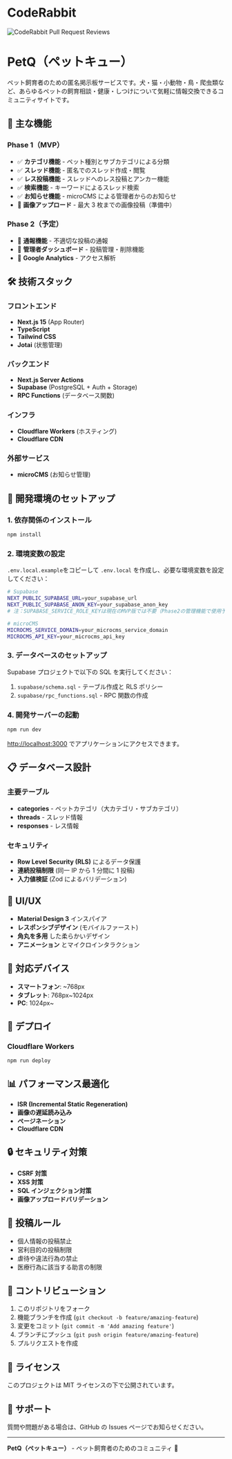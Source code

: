 # CodeRabbit

![CodeRabbit Pull Request Reviews](https://img.shields.io/coderabbit/prs/github/takoyamadev/pet-q?utm_source=oss&utm_medium=github&utm_campaign=takoyamadev%2Fpet-q&labelColor=171717&color=FF570A&link=https%3A%2F%2Fcoderabbit.ai&label=CodeRabbit+Reviews)

# PetQ（ペットキュー）

ペット飼育者のための匿名掲示板サービスです。犬・猫・小動物・鳥・爬虫類など、あらゆるペットの飼育相談・健康・しつけについて気軽に情報交換できるコミュニティサイトです。

## 🐾 主な機能

### Phase 1（MVP）

- ✅ **カテゴリ機能** - ペット種別とサブカテゴリによる分類
- ✅ **スレッド機能** - 匿名でのスレッド作成・閲覧
- ✅ **レス投稿機能** - スレッドへのレス投稿とアンカー機能
- ✅ **検索機能** - キーワードによるスレッド検索
- ✅ **お知らせ機能** - microCMS による管理者からのお知らせ
- 🚧 **画像アップロード** - 最大 3 枚までの画像投稿（準備中）

### Phase 2（予定）

- 🔮 **通報機能** - 不適切な投稿の通報
- 🔮 **管理者ダッシュボード** - 投稿管理・削除機能
- 🔮 **Google Analytics** - アクセス解析

## 🛠 技術スタック

### フロントエンド

- **Next.js 15** (App Router)
- **TypeScript**
- **Tailwind CSS**
- **Jotai** (状態管理)

### バックエンド

- **Next.js Server Actions**
- **Supabase** (PostgreSQL + Auth + Storage)
- **RPC Functions** (データベース関数)

### インフラ

- **Cloudflare Workers** (ホスティング)
- **Cloudflare CDN**

### 外部サービス

- **microCMS** (お知らせ管理)

## 🚀 開発環境のセットアップ

### 1. 依存関係のインストール

```bash
npm install
```

### 2. 環境変数の設定

`.env.local.example`をコピーして `.env.local` を作成し、必要な環境変数を設定してください：

```bash
# Supabase
NEXT_PUBLIC_SUPABASE_URL=your_supabase_url
NEXT_PUBLIC_SUPABASE_ANON_KEY=your_supabase_anon_key
# 注：SUPABASE_SERVICE_ROLE_KEYは現在のMVP版では不要（Phase2の管理機能で使用予定）

# microCMS
MICROCMS_SERVICE_DOMAIN=your_microcms_service_domain
MICROCMS_API_KEY=your_microcms_api_key
```

### 3. データベースのセットアップ

Supabase プロジェクトで以下の SQL を実行してください：

1. `supabase/schema.sql` - テーブル作成と RLS ポリシー
2. `supabase/rpc_functions.sql` - RPC 関数の作成

### 4. 開発サーバーの起動

```bash
npm run dev
```

[http://localhost:3000](http://localhost:3000) でアプリケーションにアクセスできます。

## 📋 データベース設計

### 主要テーブル

- **categories** - ペットカテゴリ（大カテゴリ・サブカテゴリ）
- **threads** - スレッド情報
- **responses** - レス情報

### セキュリティ

- **Row Level Security (RLS)** によるデータ保護
- **連続投稿制限** (同一 IP から 1 分間に 1 投稿)
- **入力値検証** (Zod によるバリデーション)

## 🎨 UI/UX

- **Material Design 3** インスパイア
- **レスポンシブデザイン** (モバイルファースト)
- **角丸を多用** した柔らかいデザイン
- **アニメーション** とマイクロインタラクション

## 📱 対応デバイス

- **スマートフォン**: ~768px
- **タブレット**: 768px~1024px
- **PC**: 1024px~

## 🚀 デプロイ

### Cloudflare Workers

```bash
npm run deploy
```

## 📊 パフォーマンス最適化

- **ISR (Incremental Static Regeneration)**
- **画像の遅延読み込み**
- **ページネーション**
- **Cloudflare CDN**

## 🔒 セキュリティ対策

- **CSRF 対策**
- **XSS 対策**
- **SQL インジェクション対策**
- **画像アップロードバリデーション**

## 📝 投稿ルール

- 個人情報の投稿禁止
- 営利目的の投稿制限
- 虐待や違法行為の禁止
- 医療行為に該当する助言の制限

## 🤝 コントリビューション

1. このリポジトリをフォーク
2. 機能ブランチを作成 (`git checkout -b feature/amazing-feature`)
3. 変更をコミット (`git commit -m 'Add amazing feature'`)
4. ブランチにプッシュ (`git push origin feature/amazing-feature`)
5. プルリクエストを作成

## 📄 ライセンス

このプロジェクトは MIT ライセンスの下で公開されています。

## 💬 サポート

質問や問題がある場合は、GitHub の Issues ページでお知らせください。

---

**PetQ（ペットキュー）** - ペット飼育者のためのコミュニティ 🐾
